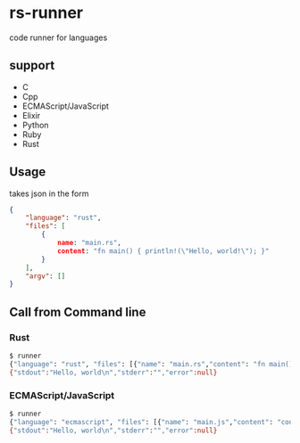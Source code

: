 # rs-runner

code runner for languages

## support

*   C
*   Cpp
*   ECMAScript/JavaScript
*   Elixir
*   Python
*   Ruby
*   Rust

## Usage

takes json in the form

```json
{
	"language": "rust",
	"files": [
		{
			name: "main.rs",
			content: "fn main() { println!(\"Hello, world!\"); }"
		}
	],
	"argv": []
}
```

## Call from Command line

### Rust

```bash
$ runner
{"language": "rust", "files": [{"name": "main.rs","content": "fn main() { println!(\"Hello, world\"); }"}], "argv": []}
{"stdout":"Hello, world\n","stderr":"","error":null}
```

### ECMAScript/JavaScript

```bash
$ runner
{"language": "ecmascript", "files": [{"name": "main.js","content": "console.log(\"Hello, world!\");"}], "argv": []}
{"stdout":"Hello, world\n","stderr":"","error":null}
```
